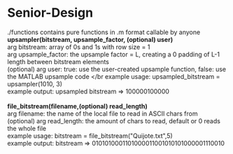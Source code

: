 # Senior-Design
./functions contains pure functions in .m format callable by anyone </br>
<b>upsampler(bitstream, upsample_factor, (optional) user)</b> </br>
arg bitstream: array of 0s and 1s with row size = 1 </br>
arg upsample_factor: the upsample factor = L, creating a 0 padding of L-1 length between bitstream elements </br>
(optional) arg user: true: use the user-created upsample function, false: use the MATLAB upsample code </br
example usage: upsampled_bitstream = upsampler(1010, 3) </br>
example output: upsampled bitstream => 100000100000 </br>
</br>
<b>file_bitstream(filename,(optional) read_length) </b> </br>
arg filename: the name of the local file to read in ASCII chars from </br>
(optional) arg read_length: the amount of chars to read, default or 0 reads the whole file </br>
example usage: bitstream = file_bitstream("Quijote.txt",5) </br>
example output: bitstream => 0101010001101000011001010101000001110010 </br>



    
